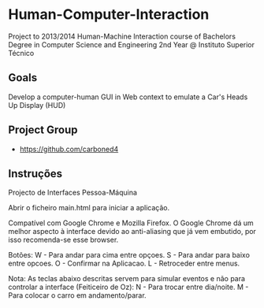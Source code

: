﻿# Human-Computer-Interaction

Project to 2013/2014 Human-Machine Interaction course of Bachelors Degree in Computer Science and Engineering 2nd Year @ Instituto Superior Técnico

## Goals

Develop a computer-human GUI in Web context to emulate a Car's Heads Up Display (HUD)

## Project Group

- https://github.com/carboned4

## Instruções

Projecto de Interfaces Pessoa-Máquina 

Abrir o ficheiro main.html para iniciar a aplicação.

Compatível com Google Chrome e Mozilla Firefox. O Google Chrome dá um melhor aspecto à interface devido ao anti-aliasing que já vem embutido, por isso recomenda-se esse browser.

Botões:
W - Para andar para cima entre opçoes.
S - Para andar para baixo entre opcoes.
O - Confirmar na Aplicacao.
L - Retroceder entre menus.

Nota: As teclas abaixo descritas servem para simular eventos e não para controlar a interface (Feiticeiro de Oz):
N - Para trocar entre dia/noite.
M - Para colocar o carro em andamento/parar.
